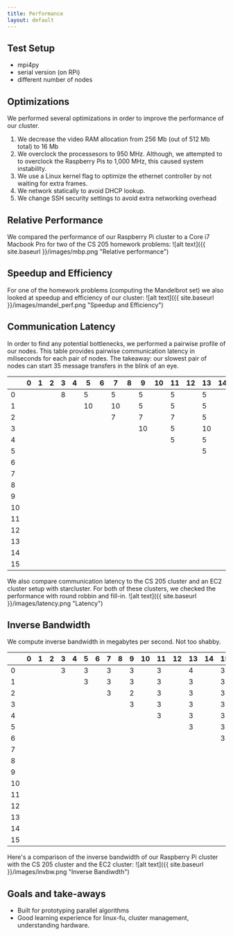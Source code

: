 ```yaml
---
title: Performance
layout: default
---
```


## Test Setup
- mpi4py
- serial version (on RPi)
- different number of nodes

## Optimizations
We performed several optimizations in order to improve the performance of our cluster.
1. We decrease the video RAM allocation from 256 Mb (out of 512 Mb total) to 16 Mb
2. We overclock the processesors to 950 MHz. Although, we attempted to to overclock the Raspberry Pis to 1,000 MHz, this caused system instability.
3. We use a Linux kernel flag to optimize the ethernet controller by not waiting for extra frames.
4. We network statically to avoid DHCP lookup.
5. We change SSH security settings to avoid extra networking overhead

## Relative Performance
We compared the performance of our Raspberry Pi cluster to a Core i7 Macbook Pro for two of the CS 205 homework problems:
![alt text]({{ site.baseurl }}/images/mbp.png "Relative performance")

## Speedup and Efficiency
For one of the homework problems (computing the Mandelbrot set) we also looked at speedup and efficiency of our cluster:
![alt text]({{ site.baseurl }}/images/mandel_perf.png "Speedup and Efficiency")

## Communication Latency
In order to find any potential bottlenecks, we performed a pairwise profile of our
nodes.
This table provides pairwise communication latency in miliseconds for each pair of nodes.
The takeaway: our slowest pair of nodes can start 35 message transfers in the blink of an eye.

| |0|1|2|3|4|5|6|7|8|9|10|11|12|13|14|15|
|---|---|---|---|---|---|---|---|---|---|---|---|---|---|---|---|---|
|0|| ||8||5||5||5||5||5||5||5||5||5||5||5||5||7||5|
|1|| || ||10||10||5||5||5||6||5||5||10||7||10||5||5||5|
|2|| || || ||7||7||7||5||5||5||5||5||8||10||7||10||5|
|3|| || || || ||10||5||10||5||10||10||7||7||10||5||5||5|
|4|| || || || || ||5||5||10||5||5||10||10||5||5||5||7|
|5|| || || || || || ||5||5||10||8||5||5||5||5||5||10|
|6|| || || || || || || ||5||10||10||10||5||5||5||10||5|
|7|| || || || || || || || ||8||10||7||9||8||10||7||5|
|8|| || || || || || || || || ||5||5||5||5||10||5||5|
|9|| || || || || || || || || || ||7||5||5||8||5||5|
|10|| || || || || || || || || || || ||8||5||6||7||5|
|11|| || || || || || || || || || || || ||5||6||5||5|
|12|| || || || || || || || || || || || || ||5||5||7|
|13|| || || || || || || || || || || || || || ||10||8|
|14|| || || || || || || || || || || || || || || ||5|
|15|| || || || || || || || || || || || || || || || |

We also compare communication latency to the CS 205 cluster and an EC2 cluster setup with starcluster. For both of these clusters, we checked the performance with round robbin and fill-in.
![alt text]({{ site.baseurl }}/images/latency.png "Latency")

## Inverse Bandwidth
We compute inverse bandwidth in megabytes per second. Not too shabby.

| |0|1|2|3|4|5|6|7|8|9|10|11|12|13|14|15|
|---|---|---|---|---|---|---|---|---|---|---|---|---|---|---|---|---|
|0|| ||3||3||3||3||3||4||3||3||3||3||3||3||3||3||3|
|1|| || ||3||3||3||3||3||3||3||3||3||3||2||3||3||3|
|2|| || || ||3||2||3||3||3||3||3||4||3||3||3||3||3|
|3|| || || || ||3||3||3||3||3||3||3||3||3||3||3||3|
|4|| || || || || ||3||3||3||3||3||3||3||3||3||3||3|
|5|| || || || || || ||3||3||3||3||3||3||3||3||3||3|
|6|| || || || || || || ||3||3||5||3||3||3||3||3||3|
|7|| || || || || || || || ||3||3||3||3||3||2||3||3|
|8|| || || || || || || || || ||3||3||3||3||3||3||2|
|9|| || || || || || || || || || ||3||3||3||3||3||3|
|10|| || || || || || || || || || || ||3||3||3||3||2|
|11|| || || || || || || || || || || || ||3||3||3||3|
|12|| || || || || || || || || || || || || ||3||3||3|
|13|| || || || || || || || || || || || || || ||3||3|
|14|| || || || || || || || || || || || || || || ||3|
|15|| || || || || || || || || || || || || || || || |

Here's a comparison of the inverse bandwidth of our Raspberry Pi cluster with the CS 205 cluster and the EC2 cluster:
![alt text]({{ site.baseurl }}/images/invbw.png "Inverse Bandiwdth")


## Goals and take-aways
- Built for prototyping parallel algorithms
- Good learning experience for linux-fu, cluster management, understanding hardware. 